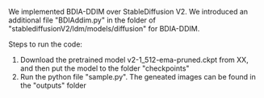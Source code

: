 We implemented BDIA-DDIM over StableDiffusion V2.  We introduced an additional file "BDIAddim.py" in the folder of "stablediffusionV2/ldm/models/diffusion" for BDIA-DDIM. 

Steps to run the code: 
1. Download the pretrained model v2-1_512-ema-pruned.ckpt from XX, and then put the model to the folder "checkpoints"
2. Run the python file "sample.py". The geneated images can be found in the "outputs" folder
